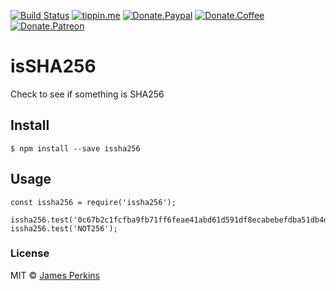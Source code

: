 [![Build Status](https://travis-ci.com/perkinsjr/IsSHA256.svg?branch=master)](https://travis-ci.com/perkinsjr/IsSHA256)
[![tippin.me](https://badgen.net/badge/%E2%9A%A1%EF%B8%8Ftippin.me/@james_r_perkins/F0918E)](https://tippin.me/@james_r_perkins)
[![Donate.Paypal](https://img.shields.io/badge/Donate-PayPal-green.svg)](https://paypal.me/jamesperkinsOSS)
[![Donate.Coffee](https://img.shields.io/badge/Donate-BuyMeCoffee-red.svg)](https://www.buymeacoffee.com/Of6xAMjSK)
[![Donate.Patreon](https://img.shields.io/badge/Donate-Patreon-orange.svg)](https://www.patreon.com/james_perkins)

# isSHA256

Check to see if something is SHA256 

## Install

    $ npm install --save issha256

## Usage

    const issha256 = require('issha256');

    issha256.test('0c67b2c1fcfba9fb71ff6feae41abd61d591df8ecabebefdba51db4d3cf9f1cf');
    issha256.test('NOT256');

### License

MIT © [James Perkins](https://jamesperkins.io)


